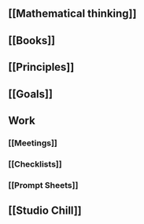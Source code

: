 ## [[Mathematical thinking]]
## [[Books]]
## [[Principles]]
## [[Goals]]
## Work
### [[Meetings]]
### [[Checklists]]
### [[Prompt Sheets]]
## [[Studio Chill]]

